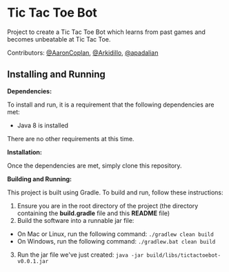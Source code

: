 # Tic Tac Toe Bot

Project to create a Tic Tac Toe Bot which learns from past games and becomes unbeatable at Tic Tac Toe.  

Contributors: [@AaronCoplan](https://github.com/AaronCoplan), [@Arkidillo](https://github.com/Arkidillo), [@apadalian](https://github.com/apadalian)

## Installing and Running

**Dependencies:** 

To install and run, it is a requirement that the following dependencies are met:
  * Java 8 is installed

There are no other requirements at this time.

**Installation:** 

Once the dependencies are met, simply clone this repository.

**Building and Running:**

This project is built using Gradle.  To build and run, follow these instructions:

1. Ensure you are in the root directory of the project (the directory containing the **build.gradle** file and this **README** file)
2. Build the software into a runnable jar file:
  * On Mac or Linux, run the following command: `./gradlew clean build`
  * On Windows, run the following command: `./gradlew.bat clean build`
3. Run the jar file we've just created: `java -jar build/libs/tictactoebot-v0.0.1.jar`




